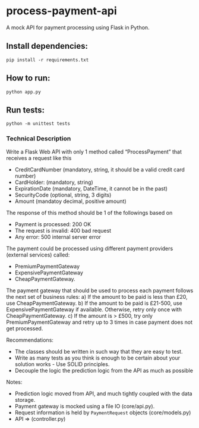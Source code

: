 # process-payment-api

A mock API for payment processing using Flask in Python.

## Install dependencies:
`pip install -r requirements.txt`

## How to run:
`python app.py`

## Run tests:
`python -m unittest tests`

### Technical Description

Write a Flask Web API with only 1 method called “ProcessPayment” that receives a request
like this
 - CreditCardNumber (mandatory, string, it should be a valid credit card number)
 - CardHolder: (mandatory, string)
 - ExpirationDate (mandatory, DateTime, it cannot be in the past)
 - SecurityCode (optional, string, 3 digits)
 - Amount (mandatoy decimal, positive amount)

The response of this method should be 1 of the followings based on
 - Payment is processed: 200 OK
 - The request is invalid: 400 bad request
 - Any error: 500 internal server error

The payment could be processed using different payment providers (external services) called:
 - PremiumPaymentGateway
 - ExpensivePaymentGateway
 - CheapPaymentGateway.

The payment gateway that should be used to process each payment follows the next set of
business rules:
 a) If the amount to be paid is less than £20, use CheapPaymentGateway.
 b) If the amount to be paid is £21-500, use ExpensivePaymentGateway if available.
    Otherwise, retry only once with CheapPaymentGateway.
 c) If the amount is > £500, try only PremiumPaymentGateway and retry up to 3 times in case payment does not get processed.

Recommendations:
 - The classes should be written in such way that they are easy to test.
 - Write as many tests as you think is enough to be certain about your solution works -
   Use SOLID principles.
 - Decouple the logic the prediction logic from the API as much as possible
 
Notes:
 - Prediction logic moved from API, and much tightly coupled with the data storage.
 - Payment gateway is mocked using a file IO (core/api.py).
 - Request information is held by `PaymentRequest` objects (core/models.py)
 - API => (controller.py)
